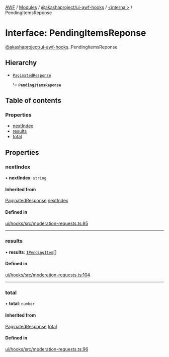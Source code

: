 [AWF](../README.md) / [Modules](../modules.md) / [@akashaproject/ui-awf-hooks](../modules/akashaproject_ui_awf_hooks.md) / [<internal\>](../modules/akashaproject_ui_awf_hooks._internal_.md) / PendingItemsReponse

# Interface: PendingItemsReponse

[@akashaproject/ui-awf-hooks](../modules/akashaproject_ui_awf_hooks.md).[<internal>](../modules/akashaproject_ui_awf_hooks._internal_.md).PendingItemsReponse

## Hierarchy

- [`PaginatedResponse`](akashaproject_ui_awf_hooks._internal_.PaginatedResponse.md)

  ↳ **`PendingItemsReponse`**

## Table of contents

### Properties

- [nextIndex](akashaproject_ui_awf_hooks._internal_.PendingItemsReponse.md#nextindex)
- [results](akashaproject_ui_awf_hooks._internal_.PendingItemsReponse.md#results)
- [total](akashaproject_ui_awf_hooks._internal_.PendingItemsReponse.md#total)

## Properties

### nextIndex

• **nextIndex**: `string`

#### Inherited from

[PaginatedResponse](akashaproject_ui_awf_hooks._internal_.PaginatedResponse.md).[nextIndex](akashaproject_ui_awf_hooks._internal_.PaginatedResponse.md#nextindex)

#### Defined in

[ui/hooks/src/moderation-requests.ts:95](https://github.com/AKASHAorg/akasha-world-framework/blob/d81a7246/ui/hooks/src/moderation-requests.ts#L95)

___

### results

• **results**: [`IPendingItem`](akashaproject_ui_awf_hooks.IPendingItem.md)[]

#### Defined in

[ui/hooks/src/moderation-requests.ts:104](https://github.com/AKASHAorg/akasha-world-framework/blob/d81a7246/ui/hooks/src/moderation-requests.ts#L104)

___

### total

• **total**: `number`

#### Inherited from

[PaginatedResponse](akashaproject_ui_awf_hooks._internal_.PaginatedResponse.md).[total](akashaproject_ui_awf_hooks._internal_.PaginatedResponse.md#total)

#### Defined in

[ui/hooks/src/moderation-requests.ts:96](https://github.com/AKASHAorg/akasha-world-framework/blob/d81a7246/ui/hooks/src/moderation-requests.ts#L96)
